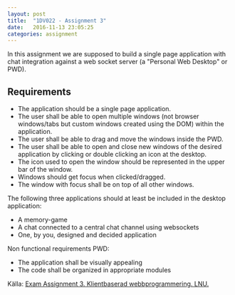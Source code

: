 ```yaml
---
layout: post
title:  "1DV022 - Assignment 3"
date:   2016-11-13 23:05:25
categories: assignment
---
```


In this assignment we are supposed to build a single page application with chat integration against a web socket server (a "Personal Web Desktop" or PWD).

## Requirements

* The application should be a single page application.
* The user shall be able to open multiple windows (not browser windows/tabs but custom windows created using the DOM) within the application.
* The user shall be able to drag and move the windows inside the PWD.
* The user shall be able to open and close new windows of the desired application by clicking or double clicking an icon at the desktop.
* The icon used to open the window should be represented in the upper bar of the window.
* Windows should get focus when clicked/dragged.
* The window with focus shall be on top of all other windows.

The following three applications should at least be included in the desktop application:

* A memory-game
* A chat connected to a central chat channel using websockets
* One, by you, designed and decided application

Non functional requirements PWD:

* The application shall be visually appealing
* The code shall be organized in appropriate modules

Källa: [Exam Assignment 3. Klientbaserad webbprogrammering. LNU.](https://coursepress.lnu.se/kurs/klientbaserad-webbprogrammering/examination/exam-assignment-3/)
